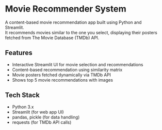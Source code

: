 # Movie Recommender System

A content-based movie recommendation app built using Python and Streamlit.  
It recommends movies similar to the one you select, displaying their posters fetched from The Movie Database (TMDb) API.

## Features

- Interactive Streamlit UI for movie selection and recommendations  
- Content-based recommendation using similarity matrix  
- Movie posters fetched dynamically via TMDb API  
- Shows top 5 movie recommendations with images  

## Tech Stack

- Python 3.x  
- Streamlit (for web app UI)  
- pandas, pickle (for data handling)  
- requests (for TMDb API calls)  

